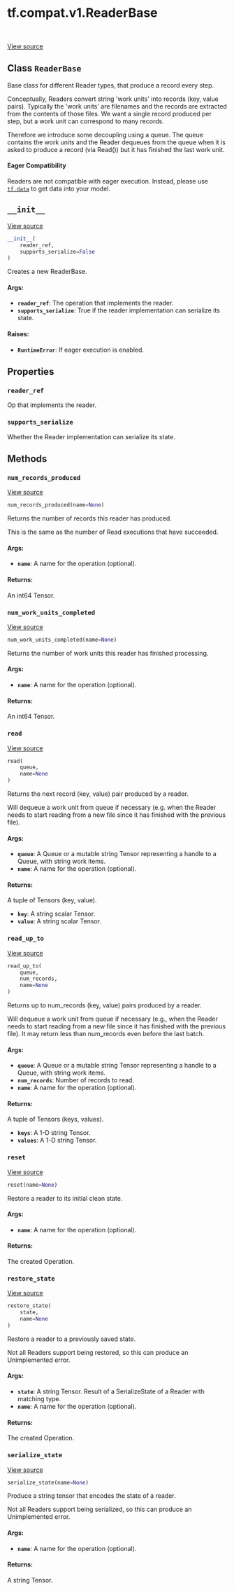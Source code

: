 <div itemscope itemtype="http://developers.google.com/ReferenceObject">
<meta itemprop="name" content="tf.compat.v1.ReaderBase" />
<meta itemprop="path" content="Stable" />
<meta itemprop="property" content="reader_ref"/>
<meta itemprop="property" content="supports_serialize"/>
<meta itemprop="property" content="__init__"/>
<meta itemprop="property" content="num_records_produced"/>
<meta itemprop="property" content="num_work_units_completed"/>
<meta itemprop="property" content="read"/>
<meta itemprop="property" content="read_up_to"/>
<meta itemprop="property" content="reset"/>
<meta itemprop="property" content="restore_state"/>
<meta itemprop="property" content="serialize_state"/>
</div>

# tf.compat.v1.ReaderBase

<!-- Insert buttons and diff -->

<table class="tfo-notebook-buttons tfo-api" align="left">
</table>

<a target="_blank" href="/code/stable/tensorflow/python/ops/io_ops.py">View source</a>



## Class `ReaderBase`

Base class for different Reader types, that produce a record every step.



<!-- Placeholder for "Used in" -->

Conceptually, Readers convert string 'work units' into records (key,
value pairs).  Typically the 'work units' are filenames and the
records are extracted from the contents of those files.  We want a
single record produced per step, but a work unit can correspond to
many records.

Therefore we introduce some decoupling using a queue.  The queue
contains the work units and the Reader dequeues from the queue when
it is asked to produce a record (via Read()) but it has finished the
last work unit.



#### Eager Compatibility
Readers are not compatible with eager execution. Instead, please
use <a href="../../../tf/data.md"><code>tf.data</code></a> to get data into your model.



<h2 id="__init__"><code>__init__</code></h2>

<a target="_blank" href="/code/stable/tensorflow/python/ops/io_ops.py">View source</a>

``` python
__init__(
    reader_ref,
    supports_serialize=False
)
```

Creates a new ReaderBase.


#### Args:


* <b>`reader_ref`</b>: The operation that implements the reader.
* <b>`supports_serialize`</b>: True if the reader implementation can
  serialize its state.


#### Raises:


* <b>`RuntimeError`</b>: If eager execution is enabled.



## Properties

<h3 id="reader_ref"><code>reader_ref</code></h3>

Op that implements the reader.


<h3 id="supports_serialize"><code>supports_serialize</code></h3>

Whether the Reader implementation can serialize its state.




## Methods

<h3 id="num_records_produced"><code>num_records_produced</code></h3>

<a target="_blank" href="/code/stable/tensorflow/python/ops/io_ops.py">View source</a>

``` python
num_records_produced(name=None)
```

Returns the number of records this reader has produced.

This is the same as the number of Read executions that have
succeeded.

#### Args:


* <b>`name`</b>: A name for the operation (optional).


#### Returns:

An int64 Tensor.


<h3 id="num_work_units_completed"><code>num_work_units_completed</code></h3>

<a target="_blank" href="/code/stable/tensorflow/python/ops/io_ops.py">View source</a>

``` python
num_work_units_completed(name=None)
```

Returns the number of work units this reader has finished processing.


#### Args:


* <b>`name`</b>: A name for the operation (optional).


#### Returns:

An int64 Tensor.


<h3 id="read"><code>read</code></h3>

<a target="_blank" href="/code/stable/tensorflow/python/ops/io_ops.py">View source</a>

``` python
read(
    queue,
    name=None
)
```

Returns the next record (key, value) pair produced by a reader.

Will dequeue a work unit from queue if necessary (e.g. when the
Reader needs to start reading from a new file since it has
finished with the previous file).

#### Args:


* <b>`queue`</b>: A Queue or a mutable string Tensor representing a handle
  to a Queue, with string work items.
* <b>`name`</b>: A name for the operation (optional).


#### Returns:

A tuple of Tensors (key, value).

* <b>`key`</b>: A string scalar Tensor.
* <b>`value`</b>: A string scalar Tensor.

<h3 id="read_up_to"><code>read_up_to</code></h3>

<a target="_blank" href="/code/stable/tensorflow/python/ops/io_ops.py">View source</a>

``` python
read_up_to(
    queue,
    num_records,
    name=None
)
```

Returns up to num_records (key, value) pairs produced by a reader.

Will dequeue a work unit from queue if necessary (e.g., when the
Reader needs to start reading from a new file since it has
finished with the previous file).
It may return less than num_records even before the last batch.

#### Args:


* <b>`queue`</b>: A Queue or a mutable string Tensor representing a handle
  to a Queue, with string work items.
* <b>`num_records`</b>: Number of records to read.
* <b>`name`</b>: A name for the operation (optional).


#### Returns:

A tuple of Tensors (keys, values).

* <b>`keys`</b>: A 1-D string Tensor.
* <b>`values`</b>: A 1-D string Tensor.

<h3 id="reset"><code>reset</code></h3>

<a target="_blank" href="/code/stable/tensorflow/python/ops/io_ops.py">View source</a>

``` python
reset(name=None)
```

Restore a reader to its initial clean state.


#### Args:


* <b>`name`</b>: A name for the operation (optional).


#### Returns:

The created Operation.


<h3 id="restore_state"><code>restore_state</code></h3>

<a target="_blank" href="/code/stable/tensorflow/python/ops/io_ops.py">View source</a>

``` python
restore_state(
    state,
    name=None
)
```

Restore a reader to a previously saved state.

Not all Readers support being restored, so this can produce an
Unimplemented error.

#### Args:


* <b>`state`</b>: A string Tensor.
  Result of a SerializeState of a Reader with matching type.
* <b>`name`</b>: A name for the operation (optional).


#### Returns:

The created Operation.


<h3 id="serialize_state"><code>serialize_state</code></h3>

<a target="_blank" href="/code/stable/tensorflow/python/ops/io_ops.py">View source</a>

``` python
serialize_state(name=None)
```

Produce a string tensor that encodes the state of a reader.

Not all Readers support being serialized, so this can produce an
Unimplemented error.

#### Args:


* <b>`name`</b>: A name for the operation (optional).


#### Returns:

A string Tensor.






